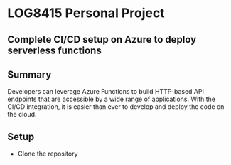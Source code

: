 # LOG8415 Personal Project

## Complete CI/CD setup on Azure to deploy serverless functions

## Summary
Developers can leverage Azure Functions to build HTTP-based API endpoints that are accessible by a wide range of applications.
With the CI/CD integration, it is easier than ever to develop and deploy the code on the cloud.

## Setup
- Clone the repository

